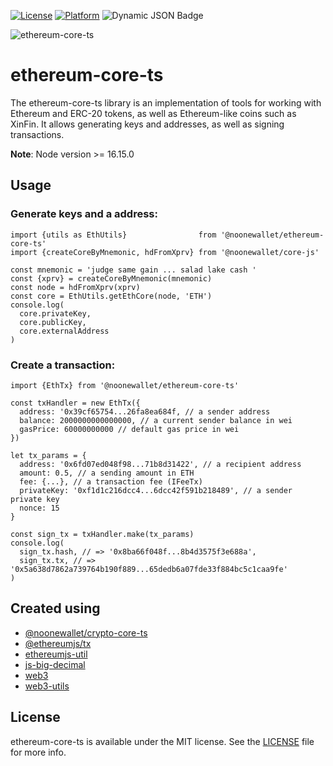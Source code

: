 [![License](https://img.shields.io/badge/license-MIT-green.svg?style=flat)](https://github.com/noonewallet/ethereum-core-ts/blob/main/LICENSE)
[![Platform](https://img.shields.io/badge/platform-web-blue.svg?style=flat)]()
![Dynamic JSON Badge](https://img.shields.io/badge/dynamic/json?url=https%3A%2F%2Fraw.githubusercontent.com%2Fnoonewallet%2Fethereum-core-ts%2Fmain%2Fpackage.json&query=%24.version)

![ethereum-core-ts](https://github.com/noonewallet/noone-android-core-crypto/assets/111989613/1f062349-24d4-4824-9c00-b8f2724eca51)

# ethereum-core-ts
The ethereum-core-ts library is an implementation of tools for working with Ethereum and ERC-20 tokens, as well as Ethereum-like coins such as XinFin. It allows generating keys and addresses, as well as signing transactions.

**Note**: Node version >= 16.15.0
## Usage

### Generate keys and a address:
```
import {utils as EthUtils}                from '@noonewallet/ethereum-core-ts'
import {createCoreByMnemonic, hdFromXprv} from '@noonewallet/core-js'

const mnemonic = 'judge same gain ... salad lake cash '
const {xprv} = createCoreByMnemonic(mnemonic)
const node = hdFromXprv(xprv)
const core = EthUtils.getEthCore(node, 'ETH')
console.log(
  core.privateKey,
  core.publicKey,
  core.externalAddress
)
```

### Create a transaction:
```
import {EthTx} from '@noonewallet/ethereum-core-ts'

const txHandler = new EthTx({
  address: '0x39cf65754...26fa8ea684f, // a sender address
  balance: 2000000000000000, // a current sender balance in wei
  gasPrice: 60000000000 // default gas price in wei
})

let tx_params = {
  address: '0x6fd07ed048f98...71b8d31422', // a recipient address
  amount: 0.5, // a sending amount in ETH
  fee: {...}, // a transaction fee (IFeeTx)
  privateKey: '0xf1d1c216dcc4...6dcc42f591b218489', // a sender private key
  nonce: 15
}

const sign_tx = txHandler.make(tx_params)
console.log(
  sign_tx.hash, // => '0x8ba66f048f...8b4d3575f3e688a',
  sign_tx.tx, // => '0x5a638d7862a739764b190f889...65dedb6a07fde33f884bc5c1caa9fe'
)
```

## Created using
* [@noonewallet/crypto-core-ts](https://github.com/noonewallet/crypto-core-ts)
* [@ethereumjs/tx](https://github.com/ethereumjs/ethereumjs-monorepo)
* [ethereumjs-util](https://github.com/ethereumjs/ethereumjs-monorepo)
* [js-big-decimal](https://github.com/royNiladri/js-big-decimal)
* [web3](https://github.com/web3/web3.js)
* [web3-utils](https://github.com/web3/web3.js/tree/1.x/packages/web3-utils)

## License

ethereum-core-ts is available under the MIT license. See the [LICENSE](https://github.com/noonewallet/ethereum-core-ts/blob/main/LICENSE) file for more info.
